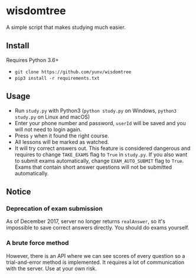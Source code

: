 # wisdomtree
A simple script that makes studying much easier.

## Install
Requires Python 3.6+
 - `git clone https://github.com/yunv/wisdomtree`
 - `pip3 install -r requirements.txt`

## Usage
 - Run `study.py` with Python3 (`python study.py` on Windows, `python3 study.py` on Linux and macOS)
 - Enter your phone number and password, `userId` will be saved and you will not need to login again.
 - Press `y` when it found the right course.
 - All lessons will be marked as watched.
 - It will try correct answers out. This feature is considered dangerous and requires to change `TAKE_EXAMS` flag to `True` in `study.py`. If you also want to submit exams automatically, change `EXAM_AUTO_SUBMIT` flag to `True`. Exams that contain short answer questions will not be submitted automatically.

## Notice
### Deprecation of exam submission
As of December 2017, server no longer returns `realAnswer`, so it's impossible to save correct answers directly. You should do exams yourself.

### A brute force method
However, there is an API where we can see scores of every question so a trial-and-error method is implemented. It requires a lot of communication with the server. Use at your own risk.
